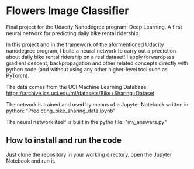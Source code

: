 # Flowers Image Classifier
Final project for the Udacity Nanodegree program: Deep Learning. A first neural network for predicting daily bike rental ridership.

In this project and in the framework of the aformentioned Udacity nanodegree program, I build a neural network to carry out a prediction about daily bike rental ridership on a real dataset! I apply forwardpass gradient descent, backpropagation and other related concepts directly with python code (and without using any other higher-level tool such as PyTorch). 

The data comes from the UCI Machine Learning Database: https://archive.ics.uci.edu/ml/datasets/Bike+Sharing+Dataset

The network is trained and used by means of a Jupyter Notebook written in python: "Predicting_bike_sharing_data.ipynb"

The neural network itself is built in the pytho file: "my_answers.py"

## How to install and run the code
Just clone the repository in your working directory, open the Jupyter Notebook and run it.
